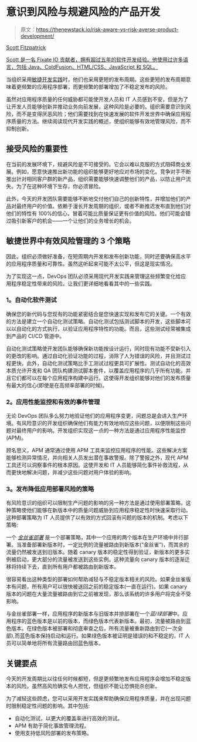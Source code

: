 # 意识到风险与规避风险的产品开发

> 原文：<https://thenewstack.io/risk-aware-vs-risk-averse-product-development/>

[](https://torq.io/)

[Scott Fitzpatrick](https://torq.io/)

[Scott 是一名 Fixate IO 贡献者，拥有超过五年的软件开发经验。他使用过许多语言，包括 Java、ColdFusion、HTML/CSS、JavaScript 和 SQL。](https://torq.io/)

[](https://torq.io/)[](https://torq.io/)

当组织采用[敏捷开发实践](http://agilemanifesto.org)时，他们也采用更短的发布周期。这些更短的发布周期意味着更频繁的应用程序部署，而更频繁的部署增加了不稳定发布的风险。

虽然对应用程序质量的任何威胁都可能使开发人员和 IT 人员感到不安，但是为了让开发人员能够创新并推动业务向前发展，这种风险是必要的。组织需要意识到风险，而不是变得厌恶风险；他们需要找到在快速发展的软件开发世界中确保应用程序质量的方法。继续阅读现代开发实践的概述，使组织能够有效地管理风险，而不抑制创新。

## **接受风险的重要性**

在当前的发展环境下，规避风险是不可接受的。它会以难以克服的方式阻碍商业发展。例如，愿意快速推出新功能的组织能够更好地应对市场的变化。竞争对手不断推出针对相同客户群的新产品，组织需要能够快速调整他们的产品，以防止用户流失。为了在这种环境下生存，你必须冒险。

此外，今天的开发团队需要能够不断地交付他们自己的创新特性，并增加他们的产品对最终用户的价值。依赖于漫长开发周期的组织，或者不断推迟发布直到他们对他们的特性有 100%的信心，冒着可能比质量保证更有价值的风险。他们可能会错过吸引新客户的机会——一个让他们的业务增长的机会。

## **敏捷世界中有效风险管理的 3 个策略**

因此，组织必须做好准备，在短周期内开发和发布创新功能，同时还要确保高水平的应用程序质量和可靠性。虽然这听起来可能不太公平，但这是现实情况。

为了实现这一点，DevOps 团队必须采用现代开发实践来管理这些频繁变化给应用程序稳定性带来的风险。让我们更详细地看看其中的一些实践。

### **1。自动化软件测试**

确保您的新代码与您现有的功能紧密结合是您快速实现和发布它的关键。一个有效的方法是建立一个自动化测试策略。自动化测试包括测试脚本的开发，这些脚本可以以自动化的方式执行，以验证应用程序特性的功能。而且，这些测试经常被集成到产品的 CI/CD 管道中。

自动化测试策略使开发团队能够确保新功能按设计运行，同时现有功能不受新引入的更改的影响。通过自动化验证功能的过程，消除了人为错误的风险，并且测试过程更快。此外，自动化测试策略比手工测试过程更具可扩展性。测试自动化的高效本质允许开发和 QA 团队构建测试脚本套件，以覆盖应用程序的几乎所有功能，并且它们都可以在每个应用程序构建中运行。这使得开发组织能够对他们的发布质量有最大的信心(即使是在高频率部署的时候)。

### **2。应用性能监控和有效的事件管理**

无论 DevOps 团队多么努力地验证他们的应用程序变更，问题总是会进入生产环境。有风险意识的开发组织确保他们有能力有效地响应这些问题，以便限制这些问题对最终用户的影响。开发组织实现这一点的一种方法是通过应用程序性能监控(APM)。

顾名思义，APM 通常通过使用 APM 工具来监控应用程序的性能。这些解决方案能够检测异常情况，并向相关人员发出潜在事故警报。除了警报之外，现代 APM 工具还可以洞察事件的根本原因。这使开发和 IT 人员能够简化事件补救流程，从而更快地解决问题，并减少这些问题对用户体验的影响。

### **3。发布降低应用部署风险的策略**

有风险意识的组织可以限制生产问题的影响的另一种方法是通过使用部署策略，这种策略使他们能够在新版本中的质量问题威胁到应用程序稳定性时快速采取行动。这种部署策略为 IT 人员提供了以有效的方式回滚有问题的版本的机制。考虑以下策略:

一个 [*金丝雀部署*](https://octopus.com/docs/deployment-patterns/canary-deployments#:~:text=Canary%20deployments%20are%20a%20pattern,the%20rest%20of%20the%20servers.) 是一个部署策略，其中一个应用的两个版本在生产环境中并行部署。当准备部署新版本时，一定比例的流量被路由到新版本(“金丝雀”)，而其余的流量仍然被发送到旧版本。随着 canary 版本的稳定性得到验证，新版本的更多实例被启动，更大部分的流量被发送到这些实例。这种流量向 canary 版本的逐渐迁移将持续下去，直到所有用户都被路由到新版本。

很容易看出这种类型的部署如何帮助减轻与不稳定版本相关的风险。如果金丝雀版本有问题，所有用户可以很快被送回之前的稳定版本(一直在运行)。如果 canary 版本的问题在大量流量被路由到它之前被发现，那么该系统的许多用户将完全不受影响。

与金丝雀部署一样，应用程序的新版本与旧版本并排部署在一个*蓝/绿部署*中。应用程序的蓝色版本是以前的版本，而绿色版本代表新版本。最初，流量被路由到蓝色版本。在绿色版本被部署和彻底审查之后，所有流量被重新路由到它(一次全部),而蓝色版本保持启动和运行。如果绿色版本被证明是错误的和不稳定的，IT 人员可以简单地将所有流量路由回蓝色版本。

## **关键要点**

今天的开发周期比以往任何时候都短，但是更频繁地发布应用程序会增加不稳定版本的风险。虽然高风险确实令人担忧，但组织不能让恐惧扼杀创新。

为了减轻这些顾虑，您可以采用开发实践来帮助确保应用程序质量，并在出现问题时限制稳定性问题的影响。其中包括:

*   自动化测试，以更大的覆盖率进行高效的测试。
*   APM 有助于简化事故管理流程。
*   使用支持低风险部署的发布策略。

<svg xmlns:xlink="http://www.w3.org/1999/xlink" viewBox="0 0 68 31" version="1.1"><title>Group</title> <desc>Created with Sketch.</desc></svg>